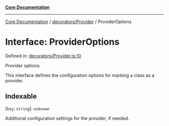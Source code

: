 [**Core Documentation**](../../../README.md)

***

[Core Documentation](../../../README.md) / [decorators/Provider](../README.md) / ProviderOptions

# Interface: ProviderOptions

Defined in: [decorators/Provider.ts:10](https://github.com/stonemjs/core/blob/e2fddc9518734748c09a72d4b4064dd1d4c1288c/src/decorators/Provider.ts#L10)

Provider options.

This interface defines the configuration options for marking a class as a provider.

## Indexable

\[`key`: `string`\]: `unknown`

Additional configuration settings for the provider, if needed.
